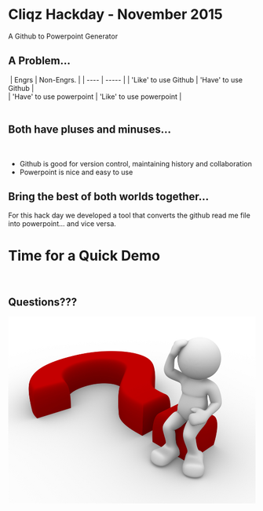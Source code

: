 # Cliqz Hackday - November 2015
A Github to Powerpoint Generator
​
## A Problem...
​
| Engrs | Non-Engrs. |
| ---- | ----- |
| 'Like' to use Github | 'Have' to use Github |    
| 'Have' to use powerpoint | 'Like' to use powerpoint |    
​
## Both have pluses and minuses...
​
- Github is good for version control, maintaining history and collaboration
- Powerpoint is nice and easy to use
​
​
## Bring the best of both worlds together...
For this hack day we developed a tool that converts the github read me file into powerpoint... and vice versa.
​
# Time for a Quick Demo
​
## Questions???
![No Questions? Please Clap](questionmark.jpg)
